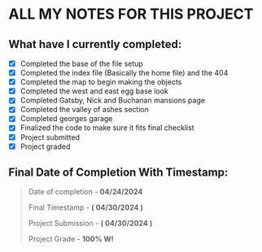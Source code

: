 # ALL MY NOTES FOR THIS PROJECT

## What have I currently completed:

- [x] Completed the base of the file setup
- [x] Completed the index file (Basically the home file) and the 404
- [x] Completed the map to begin making the objects
- [x] Completed the west and east egg base look 
- [x] Completed Gatsby, Nick and Buchanan mansions page
- [x] Completed the valley of ashes section
- [x] Completed georges garage
- [x] Finalized the code to make sure it fits final checklist
- [x] Project submitted
- [x] Project graded

## Final Date of Completion With Timestamp:

> Date of completion - **04/24/2024**
>
> Final Timestamp - **( 04/30/2024 )**
>
> Project Submission - **( 04/30/2024 )**
>
> Project Grade - **100% W!**
